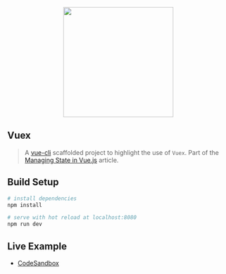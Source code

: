<div align="center">
  <p>
    <img src="https://i.imgur.com/Vv6rYB1.png" width="250"/>
  </p>
</div>

## Vuex

> A [vue-cli](https://github.com/vuejs/vue-cli) scaffolded project to highlight the use of `Vuex`.
> Part of the [Managing State in Vue.js](https://medium.com/fullstackio/managing-state-in-vue-js-23a0352b1c87) article.

## Build Setup

``` bash
# install dependencies
npm install

# serve with hot reload at localhost:8080
npm run dev
```

## Live Example

* <a href="https://codesandbox.io/s/github/fullstackio/awesome-fullstack-tutorials/tree/master/vue/managing_state_01/vuex-store?from-embed" target="_blank">CodeSandbox</a>

